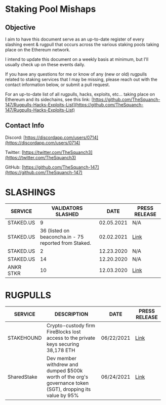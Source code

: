 # Staking Pool Mishaps
## Objective
I aim to have this document serve as an up-to-date register of every slashing event & rugpull that occurs across the various staking pools taking place on the Ethereum network. 

I intend to update this document on a weekly basis at minimum, but I'll usually check up on these events daily.

If you have any questions for me or know of any (new or old) rugpulls related to staking services that I may be missing, please reach out with the contact information below, or submit a pull request.

For an up-to-date list of all rugpulls, hacks, exploits, etc... taking place on Ethereum and its  sidechains, see this link: [https://github.com/TheSquanch-147/Rugpulls-Hacks-Exploits-List](https://github.com/TheSquanch-147/Rugpulls-Hacks-Exploits-List)

## Contact Info
Discord: [https://discordapp.com/users/0714](https://discordapp.com/users/0714)

Twitter: [https://twitter.com/TheSquanch3](https://twitter.com/TheSquanch3)

GitHub: [https://github.com/TheSquanch-147](https://github.com/TheSquanch-147)

# SLASHINGS

SERVICE   | VALIDATORS SLASHED                                    | DATE       | PRESS RELEASE
--------- | ----------------------------------------------------- | ---------- |---------------------------------------------------------------------
STAKED.US | 9                                                     | 02.05.2021 | N/A
STAKED.US | 36 (listed on beaconcha.in - 75 reported from Staked. | 02.02.2021 | [Link](https://blog.staked.us/blog/eth2-post-mortem)
STAKED.US | 2                                                     | 12.23.2020 | N/A
STAKED.US | 14                                                    | 12.20.2020 | N/A
ANKR STKR | 10                                                    | 12.03.2020 | [Link](https://twitter.com/ankr/status/1334988119163203588?lang=en)

# RUGPULLS

SERVICE     | DESCRIPTION                                                                                               | DATE       | PRESS RELEASE
----------- | --------------------------------------------------------------------------------------------------------- | ---------- | -------------------------------------------------------------------------------------------
STAKEHOUND  | Crypto-custody firm FireBlocks lost access to the private keys securing 38,178 ETH                        | 06/22/2021 | [Link](https://www.fireblocks.com/blog/stakehound-eth-2-0-event/)
SharedStake | Dev member withdrew and dumped $500k worth of the org's governance token (SGT), dropping its value by 95% | 06/24/2021 | [Link](https://sharedstake.medium.com/post-mortem-of-the-sharedstake-incident-4625eeacc61f)

